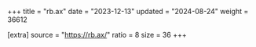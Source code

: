 +++
title = "rb.ax"
date = "2023-12-13"
updated = "2024-08-24"
weight = 36612

[extra]
source = "https://rb.ax/"
ratio = 8
size = 36
+++
